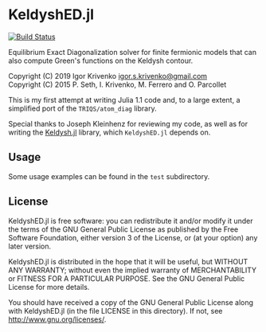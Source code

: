 KeldyshED.jl
============

[![Build Status](https://travis-ci.org/krivenko/KeldyshED.jl.svg?branch=master)](https://travis-ci.org/krivenko/KeldyshED.jl)

Equilibrium Exact Diagonalization solver for finite fermionic models that can
also compute Green's functions on the Keldysh contour.

Copyright (C) 2019 Igor Krivenko <igor.s.krivenko@gmail.com>  
Copyright (C) 2015 P. Seth, I. Krivenko, M. Ferrero and O. Parcollet

This is my first attempt at writing Julia 1.1 code and, to a large extent, a
simplified port of the `TRIQS/atom_diag` library.

Special thanks to Joseph Kleinhenz for reviewing my code, as well as for writing
the [Keldysh.jl](https://github.com/kleinhenz/Keldysh.jl) library, which `KeldyshED.jl`
depends on.

Usage
-----

Some usage examples can be found in the `test` subdirectory.

License
-------

KeldyshED.jl is free software: you can redistribute it and/or modify it under the
terms of the GNU General Public License as published by the Free Software
Foundation, either version 3 of the License, or (at your option) any later
version.

KeldyshED.jl is distributed in the hope that it will be useful, but WITHOUT ANY
WARRANTY; without even the implied warranty of MERCHANTABILITY or FITNESS FOR A
PARTICULAR PURPOSE. See the GNU General Public License for more details.

You should have received a copy of the GNU General Public License along with
KeldyshED.jl (in the file LICENSE in this directory). If not, see
<http://www.gnu.org/licenses/>.
